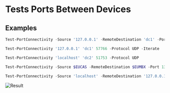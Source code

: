 # Tests Ports Between Devices

## Examples

```powershell
Test-PortConnectivity -Source '127.0.0.1' -RemoteDestination 'dc1' -Port 57766
```

```powershell
Test-PortConnectivity '127.0.0.1' 'dc1' 57766 -Protocol UDP -Iterate
```

```powershell
Test-PortConnectivity 'localhost' 'dc2' 51753 -Protocol UDP
```

```powershell
Test-PortConnectivity -Source $EUCAS -RemoteDestination $EUMBX -Port 135 -Iterate
```

```powershell
Test-PortConnectivity -Source 'localhost' -RemoteDestination '127.0.0.1' -Port 135 -Iterate -protocol TCP
```

![Result](https://gitlab.casfs.co.uk/dnewsholme/Test-PortConnectivity/raw/master/Resources/Capture.PNG)